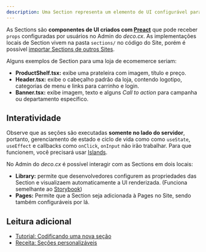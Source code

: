 ```yaml
---
description: Uma Section representa um elemento de UI configurável para um Site deco.cx.
---
```


As Sections são **componentes de UI criados com
[Preact](https://preactjs.com/)** que pode receber `props` configuradas por
usuários no Admin do _deco.cx_. As implementações locais de Section vivem na pasta
`sections/` no código do Site, porém é possível [importar Sections de outros Sites](/docs/pt/tutorials/importing-other-sites).

Alguns exemplos de Section para uma loja de ecomemerce seriam:

- **ProductShelf.tsx:** exibe uma prateleira com imagem, título e preço.
- **Header.tsx:** exibe o cabeçalho padrão da loja, contendo logotipo,
  categorias de menu e links para carrinho e login.
- **Banner.tsx:** exibe imagem, texto e alguns _Call to action_ para campanha ou
  departamento específico.

## Interatividade

Observe que as seções são executadas **somente no lado do servidor**, portanto,
gerenciamento de estado e ciclo de vida como como `useState`, `useEffect` e
callbacks como `onClick`, `onInput` não irão trabalhar. Para que funcionem, você
precisará usar [Islands](https://fresh.deno.dev/docs/concepts/islands).

No Admin do _deco.cx_ é possível interagir com as Sections em dois locais:

- **Library:** permite que desenvolvedores configurem as propriedades das
  Section e visualizaem automaticamente a UI renderizada. (Funciona semelhante
  ao [Storybook](https://storybook.js.org/))
- **Pages:** Permite que a Section seja adicionada à Pages no Site, sendo também
  configuráveis por lá.

## Leitura adicional

- [Tutorial: Codificando uma nova seção](docs/en/tutorials/creating-a-section)
- [Receita: Seções personalizáveis](docs/en/recipes/customizable-sections)
